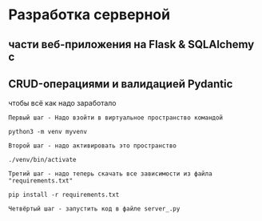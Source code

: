 # Разработка серверной
## части веб-приложения на Flask & SQLAlchemy с
## CRUD-операциями и валидацией Pydantic


чтобы всё как надо заработало

    Первый шаг - Надо взойти в виртуальное пространство командой

    python3 -m venv myvenv

    Второй шаг - надо активировать это пространство

    ./venv/bin/activate

    Третий шаг - надо теперь скачать все зависимости из файла "requirements.txt"

    pip install -r requirements.txt

    Четвёртый шаг - запустить код в файле server_.py

